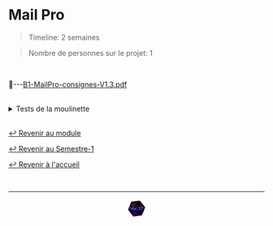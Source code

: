 # Mail Pro

> Timeline: 2 semaines

> Nombre de personnes sur le projet: 1

<br>

📂---[B1-MailPro-consignes-V1.3.pdf](https://github.com/Studio-17/Epitech-Subjects/blob/main/Semester-1/B-PRO-100/MailPro/B1-MailPro-consignes-V3.pdf)

<br>

<details>
<summary> Tests de la moulinette </summary>
<table align="center">
    <thead>
        <tr>
            <td colspan="3" align="center"><strong>MOULINETTE</strong></td>
        </tr>
        <tr>
            <th>SOMMAIRE</th>
            <th>NB DE TESTS</th>
            <th>DETAILS</th>
        </tr>
    </thead>
    <tbody>
        <tr>
            <td rowspan="3">1 - Email</td>
            <td rowspan="3" style="text-align: center;">3</td>
            <td>A - Delivery exists</td>
        </tr>
        <tr>
            <td>B - Delivery not empty</td>
        </tr>
        <tr>
            <td>C - Delivery format is correct</td>
        </tr>
    </tbody>
</table>
</details>

<br>

[↩️ Revenir au module](https://github.com/Studio-17/Epitech-Subjects/tree/main/Semester-1/B-PRO-100)

[↩️ Revenir au Semestre-1](https://github.com/Studio-17/Epitech-Subjects/tree/main/Semester-1)

[↩️ Revenir à l'accueil](https://github.com/Studio-17/Epitech-Subjects)

<br>

---

<div align="center">

<a href="https://github.com/Studio-17" target="_blank"><img src="../../../assets/voc17.gif" width="40"></a>

</div>
